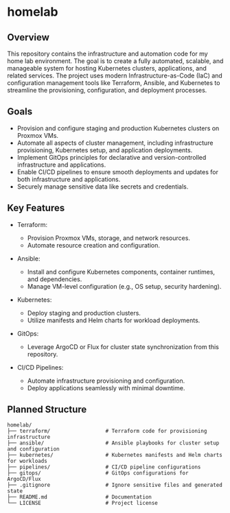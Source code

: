 # homelab

## Overview

This repository contains the infrastructure and automation code for my home lab environment. The goal is to create a fully automated, scalable, and manageable system for hosting Kubernetes clusters, applications, and related services. The project uses modern Infrastructure-as-Code (IaC) and configuration management tools like Terraform, Ansible, and Kubernetes to streamline the provisioning, configuration, and deployment processes.

## Goals

- Provision and configure staging and production Kubernetes clusters on Proxmox VMs.
- Automate all aspects of cluster management, including infrastructure provisioning, Kubernetes setup, and application deployments.
- Implement GitOps principles for declarative and version-controlled infrastructure and applications.
- Enable CI/CD pipelines to ensure smooth deployments and updates for both infrastructure and applications.
- Securely manage sensitive data like secrets and credentials.

## Key Features

- Terraform:
    - Provision Proxmox VMs, storage, and network resources.
    - Automate resource creation and configuration.

- Ansible:
    - Install and configure Kubernetes components, container runtimes, and dependencies.
    - Manage VM-level configuration (e.g., OS setup, security hardening).

- Kubernetes:
    - Deploy staging and production clusters.
    - Utilize manifests and Helm charts for workload deployments.

- GitOps:
    - Leverage ArgoCD or Flux for cluster state synchronization from this repository.

- CI/CD Pipelines:
    - Automate infrastructure provisioning and configuration.
    - Deploy applications seamlessly with minimal downtime.

## Planned Structure

```
homelab/
├── terraform/                  # Terraform code for provisioning infrastructure
├── ansible/                    # Ansible playbooks for cluster setup and configuration
├── kubernetes/                 # Kubernetes manifests and Helm charts for workloads
├── pipelines/                  # CI/CD pipeline configurations
├── gitops/                     # GitOps configurations for ArgoCD/Flux
├── .gitignore                  # Ignore sensitive files and generated state
├── README.md                   # Documentation
└── LICENSE                     # Project license
```
